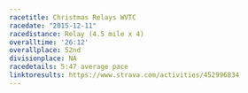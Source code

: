 ```yaml
---
racetitle: Christmas Relays WVTC
racedate: "2015-12-11"
racedistance: Relay (4.5 mile x 4)
overalltime: '26:12'
overallplace: 52nd
divisionplace: NA
racedetails: 5:47 average pace
linktoresults: https://www.strava.com/activities/452996834
---
```


